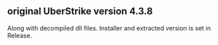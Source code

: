 ## original UberStrike version 4.3.8

Along with decompiled dll files. Installer and extracted version is set in Release.

